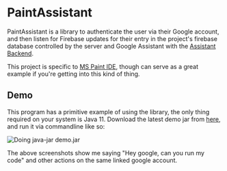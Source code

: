 # PaintAssistant

PaintAssistant is a library to authenticate the user via their Google account, and then listen for Firebase updates for their entry in the project's firebase database controlled by the server and Google Assistant with the [Assistant Backend](https://github.com/MSPaintIDE/AssistantBackend).

This project is specific to [MS Paint IDE](https://github.com/MSPaintIDE/MSPaintIDE), though can serve as a great example if you're getting into this kind of thing.

## Demo

This program has a primitive example of using the library, the only thing required on your system is Java 11. Download the latest demo jar from [here](https://github.com/MSPaintIDE/PaintAssistant/releases/latest), and run it via commandline like so:

![Doing java-jar demo.jar](https://rubbaboy.me/images/5sif1ra)

The above screenshots show me saying "Hey google, can you run my code" and other actions on the same linked google account.

